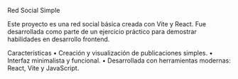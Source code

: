 Red Social Simple

Este proyecto es una red social básica creada con Vite y React. Fue desarrollada como parte de un ejercicio práctico para demostrar habilidades en desarrollo frontend.

Características
	•	Creación y visualización de publicaciones simples.
	•	Interfaz minimalista y funcional.
	•	Desarrollada con herramientas modernas: React, Vite y JavaScript.
